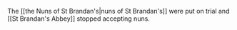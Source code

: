 The [[the Nuns of St Brandan's|nuns of St Brandan's]] were put on trial and [[St Brandan's Abbey]] stopped accepting nuns.